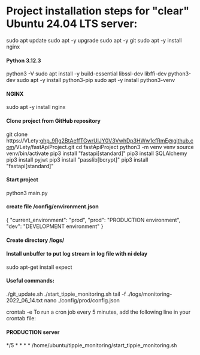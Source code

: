 # Project installation steps for "clear" Ubuntu 24.04 LTS server:
sudo apt update
sudo apt -y upgrade
sudo apt -y git
sudo apt -y install nginx

#### Python 3.12.3
python3 -V
sudo apt install -y build-essential libssl-dev libffi-dev python3-dev
sudo apt -y install python3-pip
sudo apt -y install python3-venv

#### NGINX
sudo apt -y install nginx

#### Clone project from GitHub repository
git clone https://VLety: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@github.com/VLety/fastApiProject.git
cd fastApiProject
python3 -m venv venv
source venv/bin/activate
pip3 install "fastapi[standard]"
pip3 install SQLAlchemy
pip3 install pyjwt
pip3 install "passlib[bcrypt]"
pip3 install "fastapi[standard]"


#### Start project
python3 main.py

#### create file /config/environment.json
{
  "current_environment": "prod",
  "prod": "PRODUCTION environment",
  "dev": "DEVELOPMENT environment"
}

#### Create directory /logs/

#### Install unbuffer to put log stream in log file with ni delay
sudo apt-get install expect

#### Useful commands:
./git_update.sh
./start_tippie_monitoring.sh
tail -f ./logs/monitoring-2022_06_14.txt
nano ./config/prod/config.json

crontab -e
To run a cron job every 5 minutes, add the following line in your crontab file:
#### PRODUCTION server
*/5  * * * * /home/ubuntu/tippie_monitoring/start_tippie_monitoring.sh


